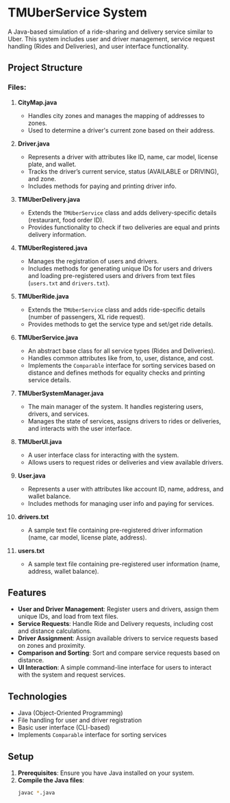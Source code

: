 # TMUberService System

A Java-based simulation of a ride-sharing and delivery service similar to Uber. This system includes user and driver management, service request handling (Rides and Deliveries), and user interface functionality.

## Project Structure

### Files:

1. **CityMap.java**
   - Handles city zones and manages the mapping of addresses to zones.
   - Used to determine a driver's current zone based on their address.

2. **Driver.java**
   - Represents a driver with attributes like ID, name, car model, license plate, and wallet.
   - Tracks the driver’s current service, status (AVAILABLE or DRIVING), and zone.
   - Includes methods for paying and printing driver info.

3. **TMUberDelivery.java**
   - Extends the `TMUberService` class and adds delivery-specific details (restaurant, food order ID).
   - Provides functionality to check if two deliveries are equal and prints delivery information.

4. **TMUberRegistered.java**
   - Manages the registration of users and drivers.
   - Includes methods for generating unique IDs for users and drivers and loading pre-registered users and drivers from text files (`users.txt` and `drivers.txt`).

5. **TMUberRide.java**
   - Extends the `TMUberService` class and adds ride-specific details (number of passengers, XL ride request).
   - Provides methods to get the service type and set/get ride details.

6. **TMUberService.java**
   - An abstract base class for all service types (Rides and Deliveries).
   - Handles common attributes like from, to, user, distance, and cost.
   - Implements the `Comparable` interface for sorting services based on distance and defines methods for equality checks and printing service details.

7. **TMUberSystemManager.java**
   - The main manager of the system. It handles registering users, drivers, and services.
   - Manages the state of services, assigns drivers to rides or deliveries, and interacts with the user interface.

8. **TMUberUI.java**
   - A user interface class for interacting with the system.
   - Allows users to request rides or deliveries and view available drivers.

9. **User.java**
   - Represents a user with attributes like account ID, name, address, and wallet balance.
   - Includes methods for managing user info and paying for services.

10. **drivers.txt**
    - A sample text file containing pre-registered driver information (name, car model, license plate, address).

11. **users.txt**
    - A sample text file containing pre-registered user information (name, address, wallet balance).

## Features

- **User and Driver Management**: Register users and drivers, assign them unique IDs, and load from text files.
- **Service Requests**: Handle Ride and Delivery requests, including cost and distance calculations.
- **Driver Assignment**: Assign available drivers to service requests based on zones and proximity.
- **Comparison and Sorting**: Sort and compare service requests based on distance.
- **UI Interaction**: A simple command-line interface for users to interact with the system and request services.

## Technologies
- Java (Object-Oriented Programming)
- File handling for user and driver registration
- Basic user interface (CLI-based)
- Implements `Comparable` interface for sorting services

## Setup

1. **Prerequisites**: Ensure you have Java installed on your system.
2. **Compile the Java files**:
   ```bash
   javac *.java
